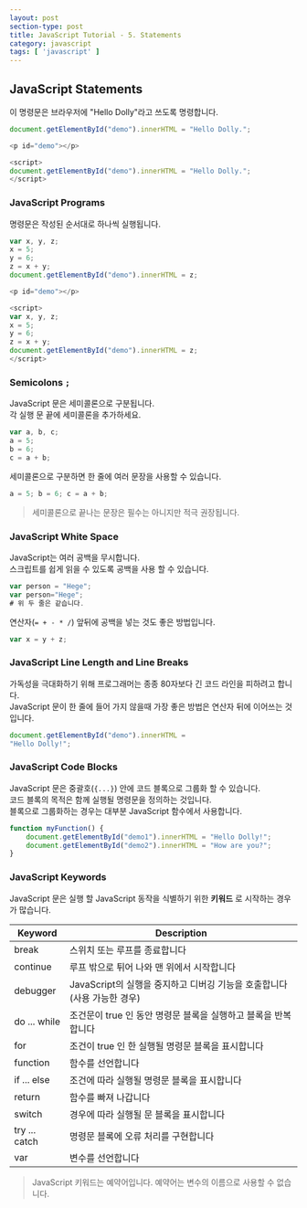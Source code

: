 ```yaml
---
layout: post
section-type: post
title: JavaScript Tutorial - 5. Statements
category: javascript
tags: [ 'javascript' ]
---
```


## JavaScript Statements
이 명령문은 브라우저에 "Hello Dolly"라고 쓰도록 명령합니다.  
```JavaScript
document.getElementById("demo").innerHTML = "Hello Dolly.";
```
><p id="demo"></p>
<script>
document.getElementById("demo").innerHTML = "Hello Dolly.";
</script>

```JavaScript
<p id="demo"></p>

<script>
document.getElementById("demo").innerHTML = "Hello Dolly.";
</script>
```

### JavaScript Programs
명령문은 작성된 순서대로 하나씩 실행됩니다.  

```JavaScript
var x, y, z;
x = 5;
y = 6;
z = x + y;
document.getElementById("demo").innerHTML = z;
```

> <p id="demo1"></p>
<script>
var x, y, z;
x = 5;
y = 6;
z = x + y;
document.getElementById("demo1").innerHTML = z;
</script>

```JavaScript
<p id="demo"></p>

<script>
var x, y, z;
x = 5;
y = 6;
z = x + y;
document.getElementById("demo").innerHTML = z;
</script>
```

### Semicolons `;`
JavaScript 문은 세미콜론으로 구분됩니다.  
각 실행 문 끝에 세미콜론을 추가하세요.  
```JavaScript
var a, b, c;
a = 5;
b = 6;
c = a + b;
```
세미콜론으로 구분하면 한 줄에 여러 문장을 사용할 수 있습니다.
```JavaScript
a = 5; b = 6; c = a + b;
```

> 세미콜론으로 끝나는 문장은 필수는 아니지만 적극 권장됩니다.

### JavaScript White Space
JavaScript는 여러 공백을 무시합니다.  
스크립트를 쉽게 읽을 수 있도록 공백을 사용 할 수 있습니다.  
```JavaScript
var person = "Hege";
var person="Hege";
# 위 두 줄은 같습니다.
```
연산자(`= + - * /`) 앞뒤에 공백을 넣는 것도 좋은 방법입니다.  
```JavaScript
var x = y + z;
```

### JavaScript Line Length and Line Breaks
가독성을 극대화하기 위해 프로그래머는 종종 80자보다 긴 코드 라인을 피하려고 합니다.  
JavaScript 문이 한 줄에 들어 가지 않을때 가장 좋은 방법은 연산자 뒤에 이어쓰는 것입니다.
```JavaScript
document.getElementById("demo").innerHTML =
"Hello Dolly!";
```

### JavaScript Code Blocks
JavaScript 문은 중괄호(`{...}`) 안에 코드 블록으로 그룹화 할 수 있습니다.  
코드 블록의 목적은 함께 실행될 명령문을 정의하는 것입니다.  
블록으로 그룹화하는 경우는 대부분 JavaScript 함수에서 사용합니다.
```JavaScript
function myFunction() {
    document.getElementById("demo1").innerHTML = "Hello Dolly!";
    document.getElementById("demo2").innerHTML = "How are you?";
}
```

### JavaScript Keywords
JavaScript 문은 실행 할 JavaScript 동작을 식별하기 위한 **키워드** 로 시작하는 경우가 많습니다.  


Keyword	| Description
---|---
break	| 스위치 또는 루프를 종료합니다
continue	| 루프 밖으로 튀어 나와 맨 위에서 시작합니다
debugger	| JavaScript의 실행을 중지하고 디버깅 기능을 호출합니다 (사용 가능한 경우)
do ... while	| 조건문이 true 인 동안 명령문 블록을 실행하고 블록을 반복합니다
for	| 조건이 true 인 한 실행될 명령문 블록을 표시합니다
function	| 함수를 선언합니다
if ... else	| 조건에 따라 실행될 명령문 블록을 표시합니다
return	| 함수를 빠져 나갑니다
switch	| 경우에 따라 실행될 문 블록을 표시합니다
try ... catch	| 명령문 블록에 오류 처리를 구현합니다
var	| 변수를 선언합니다

> JavaScript 키워드는 예약어입니다. 예약어는 변수의 이름으로 사용할 수 없습니다.
